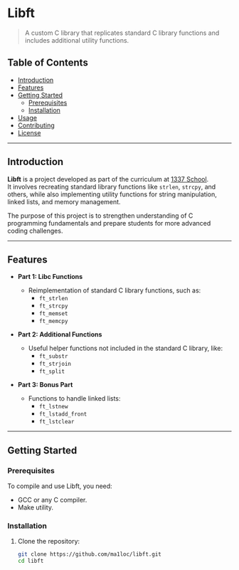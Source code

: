# Libft

> A custom C library that replicates standard C library functions and includes additional utility functions.

## Table of Contents  
- [Introduction](#introduction)  
- [Features](#features)  
- [Getting Started](#getting-started)  
  - [Prerequisites](#prerequisites)  
  - [Installation](#installation)  
- [Usage](#usage)  
- [Contributing](#contributing)  
- [License](#license)  

---

## Introduction  
**Libft** is a project developed as part of the curriculum at [1337 School](https://www.1337.ma).  
It involves recreating standard library functions like `strlen`, `strcpy`, and others, while also implementing utility functions for string manipulation, linked lists, and memory management.  

The purpose of this project is to strengthen understanding of C programming fundamentals and prepare students for more advanced coding challenges.  

---

## Features  
- **Part 1: Libc Functions**  
  - Reimplementation of standard C library functions, such as:  
    - `ft_strlen`  
    - `ft_strcpy`  
    - `ft_memset`  
    - `ft_memcpy`  

- **Part 2: Additional Functions**  
  - Useful helper functions not included in the standard C library, like:  
    - `ft_substr`  
    - `ft_strjoin`  
    - `ft_split`  

- **Part 3: Bonus Part**  
  - Functions to handle linked lists:  
    - `ft_lstnew`  
    - `ft_lstadd_front`  
    - `ft_lstclear`  

---

## Getting Started  

### Prerequisites  
To compile and use Libft, you need:  
- GCC or any C compiler.  
- Make utility.  

### Installation  
1. Clone the repository:  
   ```bash  
   git clone https://github.com/ma1loc/libft.git  
   cd libft  
